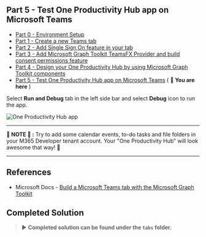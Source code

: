 ## Part 5 - Test One Productivity Hub app on Microsoft Teams

- [Part 0 - Environment Setup](00-Setup.md) 
- [Part 1 - Create a new Teams tab](01-Create_Teams_tab.md) 
- [Part 2 - Add Single Sign On feature in your tab](/Labs/02-Create_SSO_Feature.md)
- [Part 3 - Add Microsoft Graph Toolkit TeamsFX Provider and build consent permissions feature](/Labs/03-Initialize_MGT_and_consent_permissions.md)
- [Part 4 - Design your One Productivity Hub by using Microsoft Graph Toolkit components](04-Design_your_tab_using_MGT_components.md) 
- [Part 5 - Test One Productivity Hub app on Microsoft Teams](05-Test_your_tab.md) ( **📍 You are here** )


Select **Run and Debug** tab in the left side bar and select **Debug** icon to run the app.

![One Productivity Hub app](/Labs/Images/OneProductivityHub-final.gif)

---
**📌 NOTE 📌 :** Try to add some calendar events, to-do tasks and file folders in your M365 Developer tenant account. Your "One Productivity Hub" will look awesome that way! 🌟 

---
## References
- Microsoft Docs - [Build a Microsoft Teams tab with the Microsoft Graph Toolkit](https://cda.ms/1Jh)

## Completed Solution
> ▶️ **Completed solution can be found under the `tabs` folder.**
